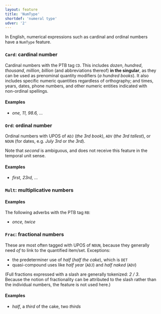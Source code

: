 ```yaml
---
layout: feature
title: 'NumType'
shortdef: 'numeral type'
udver: '2'
---
```


In English, numerical expressions such as cardinal and ordinal numbers have a `NumType` feature.

### <a name="Card">`Card`</a>: cardinal number

Cardinal numbers with the PTB tag `CD`. This includes *dozen*, *hundred*, *thousand*, *million*, *billion* (and abbreviations thereof) __in the singular__, as they can be used as prenominal quantity modifiers (*a hundred books*). It also includes specific numeric quantities regardless of orthography; and times, years, dates, phone numbers, and other numeric entities indicated with non-ordinal spellings.

#### Examples

* _one, 11, 98.6, ..._

### <a name="Ord">`Ord`</a>: ordinal number

Ordinal numbers with UPOS of `ADJ` (*the 3rd book*), `ADV` (*the 3rd tallest*), or `NOUN` (for dates, e.g. *July 3rd* or *the 3rd*).

Note that *second* is ambiguous, and does not receive this feature in the temporal unit sense.

#### Examples

* _first, 23rd, ..._

### <a name="Mult">`Mult`</a>: multiplicative numbers

#### Examples

The following adverbs with the PTB tag `RB`:

* _once, twice_

### <a name="Frac">`Frac`</a>: fractional numbers

These are most often tagged with UPOS of `NOUN`, because they generally need *of* to link to the quantified item/set. 
Exceptions:
- the predeterminer use of _half_ (_half the cake_), which is `DET`
- quasi-compound uses like _half year_ (`ADJ`) and _half naked_ (`ADV`)

(Full fractions expressed with a slash are generally tokenized: *2 / 3*. Because the notion of fractionality can be attributed to the slash rather than the individual numbers, the feature is not used here.)

#### Examples

* _half_, a _third_ of the cake, two _thirds_


<!-- Interlanguage links updated Po lis 14 15:34:52 CET 2022 -->
